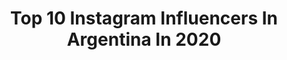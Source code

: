---
title: Top 10 Instagram Influencers In Argentina In 2020
description: >-
  Find top Instagram influencers in Argentina in 2020. Most popular hashtags: #leaguepartner #sorteo #lpp #duet.
platform: Instagram
profiles:
  - username: "lucas_nardella05"
    fullname: >-
      Lucas🖤
    location: "Argentina"
    followers: 74346
    engagement: 2802
    commentsToLikes: 0.059097
    id: ck8wg34njgnrs0j78ajvijkl9
    verified: false
    hashtags: "#hastama, #duet"
  - username: "ludanduono"
    fullname: >-
      Luciana Danduono
    location: "Argentina"
    followers: 25848
    engagement: 1435
    commentsToLikes: 0.529412
    id: ck6tqta3mu28s0j71hih109sf
    verified: false
    hashtags: "#pochis, #agradecida, #cybermumbai"
  - username: "nathancastroe"
    fullname: >-
      NATHAN Castro
    location: "Argentina"
    followers: 502636
    engagement: 1981
    commentsToLikes: 0.091092
    id: ck6tm6juo79pp0j71a0da3gig
    verified: false
    hashtags: "#cuarentena, #quedateencasa"
  - username: "maurimartinez_10"
    fullname: >-
      Mauri Martinez
    location: "Argentina"
    followers: 56108
    engagement: 1119
    commentsToLikes: 0.084747
    id: ck602wznrjry60i14hgsjg2xq
    verified: true
    hashtags: "#sorteo, #racing, #vamospormas, #chanchitocabeza"
  - username: "aliyah.boston"
    fullname: >-
      Aliyah A. Boston
    location: "Argentina"
    followers: 9094
    engagement: 2085
    commentsToLikes: 0.067805
    id: ck5ztgal50csp0i146xg29vrj
    verified: true
    hashtags: "#4x, #back2back, #cocks, #worldchamps"
  - username: "juanpabarbot_"
    fullname: >-
      Juanpa Barbot
    location: "Argentina"
    followers: 627883
    engagement: 1116
    commentsToLikes: 0.035638
    id: ck5zrdhmawdmq0i142ueigmgg
    verified: true
    hashtags: ""
  - username: "daraxito"
    fullname: >-
      Mathías Rivas
    location: "Argentina"
    followers: 2247
    engagement: 3991
    commentsToLikes: 0.305621
    id: ck5zjhyoohmm30i14uas3osfq
    verified: false
    hashtags: "#elpeorsorteodelmundo, #cruceencasa"
  - username: "guillecamicha"
    fullname: >-
      ց մ í ӏ ӏ ҽ ɾ ʍ յ ղ ɑ
    location: "Argentina"
    followers: 426526
    engagement: 1215
    commentsToLikes: 0.036072
    id: ck5cep7mclfnk0i118s6oj97i
    verified: false
    hashtags: "#giveaway, #hastama, #sorteo, #sorteoiphone"
  - username: "yeslinap"
    fullname: >-
      Y E S L I N
    location: "Argentina"
    followers: 7657
    engagement: 1933
    commentsToLikes: 0.237176
    id: ck5c0tz85tucs0i11bpeu5dlx
    verified: false
    hashtags: "#tbt, #pafueralajunta"
  - username: "moondaysok"
    fullname: >-
      Lorena Decall
    location: "Argentina"
    followers: 19675
    engagement: 1878
    commentsToLikes: 0.100479
    id: ck13ctvdm24un0i19llpr0geb
    verified: false
    hashtags: "#leaguepartner, #nvidiageforce, #modelo, #cosplaygirl"
---